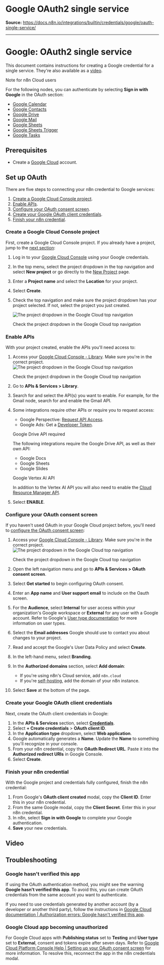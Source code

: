 # Google OAuth2 single service

**Source:** https://docs.n8n.io/integrations/builtin/credentials/google/oauth-single-service/

---

# Google: OAuth2 single service

This document contains instructions for creating a Google credential for a single service. They're also available as a [video](#video).

Note for n8n Cloud users

For the following nodes, you can authenticate by selecting **Sign in with Google** in the OAuth section:

- [Google Calendar](../../../app-nodes/n8n-nodes-base.googlecalendar/)
- [Google Contacts](../../../app-nodes/n8n-nodes-base.googlecontacts/)
- [Google Drive](../../../app-nodes/n8n-nodes-base.googledrive/)
- [Google Mail](../../../app-nodes/n8n-nodes-base.gmail/)
- [Google Sheets](../../../app-nodes/n8n-nodes-base.googlesheets/)
- [Google Sheets Trigger](../../../trigger-nodes/n8n-nodes-base.googlesheetstrigger/)
- [Google Tasks](../../../app-nodes/n8n-nodes-base.googletasks/)

## Prerequisites

- Create a [Google Cloud](https://cloud.google.com/) account.

## Set up OAuth

There are five steps to connecting your n8n credential to Google services:

1. [Create a Google Cloud Console project](#create-a-google-cloud-console-project).
2. [Enable APIs](#enable-apis).
3. [Configure your OAuth consent screen](#configure-your-oauth-consent-screen).
4. [Create your Google OAuth client credentials](#create-your-google-oauth-client-credentials).
5. [Finish your n8n credential](#finish-your-n8n-credential).

### Create a Google Cloud Console project

First, create a Google Cloud Console project. If you already have a project, jump to the [next section](#enable-apis):

1. Log in to your [Google Cloud Console](https://console.cloud.google.com) using your Google credentials.
2. In the top menu, select the project dropdown in the top navigation and select **New project** or go directly to the [New Project](https://console.cloud.google.com/projectcreate) page.
3. Enter a **Project name** and select the **Location** for your project.
4. Select **Create**.
5. Check the top navigation and make sure the project dropdown has your project selected. If not, select the project you just created.

   ![The project dropdown in the Google Cloud top navigation](../../../../../_images/integrations/builtin/credentials/google/google-cloud-project-dropdown.png)

   Check the project dropdown in the Google Cloud top navigation

### Enable APIs

With your project created, enable the APIs you'll need access to:

1. Access your [Google Cloud Console - Library](https://console.cloud.google.com/apis/library). Make sure you're in the correct project.
   ![The project dropdown in the Google Cloud top navigation](../../../../../_images/integrations/builtin/credentials/google/google-cloud-project-dropdown.png)

   Check the project dropdown in the Google Cloud top navigation
2. Go to **APIs & Services > Library**.
3. Search for and select the API(s) you want to enable. For example, for the Gmail node, search for and enable the Gmail API.
4. Some integrations require other APIs or require you to request access:

   - Google Perspective: [Request API Access](https://developers.perspectiveapi.com/s/docs-get-started).
   - Google Ads: Get a [Developer Token](https://developers.google.com/google-ads/api/docs/first-call/dev-token).

   Google Drive API required

   The following integrations require the Google Drive API, as well as their own API:

   - Google Docs
   - Google Sheets
   - Google Slides

   Google Vertex AI API

   In addition to the Vertex AI API you will also need to enable the [Cloud Resource Manager API](https://console.cloud.google.com/apis/api/cloudresourcemanager.googleapis.com/).
5. Select **ENABLE**.

### Configure your OAuth consent screen

If you haven't used OAuth in your Google Cloud project before, you'll need to [configure the OAuth consent screen](https://developers.google.com/workspace/guides/configure-oauth-consent):

1. Access your [Google Cloud Console - Library](https://console.cloud.google.com/apis/library). Make sure you're in the correct project.
   ![The project dropdown in the Google Cloud top navigation](../../../../../_images/integrations/builtin/credentials/google/google-cloud-project-dropdown.png)

   Check the project dropdown in the Google Cloud top navigation
2. Open the left navigation menu and go to **APIs & Services > OAuth consent screen**.
3. Select **Get started** to begin configuring OAuth consent.
4. Enter an **App name** and **User support email** to include on the Oauth screen.
5. For the **Audience**, select **Internal** for user access within your organization's Google workspace or **External** for any user with a Google account. Refer to Google's [User type documentation](https://support.google.com/cloud/answer/15549945?sjid=17061891731152303663-EU#user-type) for more information on user types.
6. Select the **Email addresses** Google should use to contact you about changes to your project.
7. Read and accept the Google's User Data Policy and select **Create**.
8. In the left-hand menu, select **Branding**.
9. In the **Authorized domains** section, select **Add domain**:
   - If you're using n8n's Cloud service, add `n8n.cloud`
   - If you're [self-hosting](../../../../../hosting/), add the domain of your n8n instance.
10. Select **Save** at the bottom of the page.

### Create your Google OAuth client credentials

Next, create the OAuth client credentials in Google:

1. In the **APIs & Services** section, select [**Credentials**](https://console.cloud.google.com/apis/credentials).
2. Select **+ Create credentials** > **OAuth client ID**.
3. In the **Application type** dropdown, select **Web application**.
4. Google automatically generates a **Name**. Update the **Name** to something you'll recognize in your console.
5. From your n8n credential, copy the **OAuth Redirect URL**. Paste it into the **Authorized redirect URIs** in Google Console.
6. Select **Create**.

### Finish your n8n credential

With the Google project and credentials fully configured, finish the n8n credential:

1. From Google's **OAuth client created** modal, copy the **Client ID**. Enter this in your n8n credential.
2. From the same Google modal, copy the **Client Secret**. Enter this in your n8n credential.
3. In n8n, select **Sign in with Google** to complete your Google authentication.
4. **Save** your new credentials.

## Video

## Troubleshooting

### Google hasn't verified this app

If using the OAuth authentication method, you might see the warning **Google hasn't verified this app**. To avoid this, you can create OAuth credentials from the same account you want to authenticate.

If you need to use credentials generated by another account (by a developer or another third party), follow the instructions in [Google Cloud documentation | Authorization errors: Google hasn't verified this app](https://developers.google.com/nest/device-access/reference/errors/authorization#google_hasnt_verified_this_app).

### Google Cloud app becoming unauthorized

For Google Cloud apps with **Publishing status** set to **Testing** and **User type** set to **External**, consent and tokens expire after seven days. Refer to [Google Cloud Platform Console Help | Setting up your OAuth consent screen](https://support.google.com/cloud/answer/10311615?hl=en#zippy=%2Ctesting) for more information. To resolve this, reconnect the app in the n8n credentials modal.
